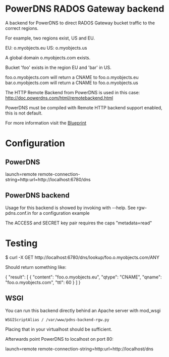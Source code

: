 # PowerDNS RADOS Gateway backend

A backend for PowerDNS to direct RADOS Gateway bucket traffic to the correct regions.

For example, two regions exist, US and EU.

EU: o.myobjects.eu
US: o.myobjects.us

A global domain o.myobjects.com exists.

Bucket 'foo' exists in the region EU and 'bar' in US.

foo.o.myobjects.com will return a CNAME to foo.o.myobjects.eu
bar.o.myobjects.com will return a CNAME to foo.o.myobjects.us

The HTTP Remote Backend from PowerDNS is used in this case: http://doc.powerdns.com/html/remotebackend.html

PowerDNS must be compiled with Remote HTTP backend support enabled, this is not default.

For more information visit the [Blueprint](http://wiki.ceph.com/Planning/Blueprints/Firefly/PowerDNS_backend_for_RGW)

# Configuration

## PowerDNS
launch=remote
remote-connection-string=http:url=http://localhost:6780/dns

## PowerDNS backend
Usage for this backend is showed by invoking with --help. See rgw-pdns.conf.in for a configuration example

The ACCESS and SECRET key pair requires the caps "metadata=read"

# Testing

$ curl -X GET http://localhost:6780/dns/lookup/foo.o.myobjects.com/ANY

Should return something like:

{
 "result": [
  {
   "content": "foo.o.myobjects.eu",
   "qtype": "CNAME",
   "qname": "foo.o.myobjects.com",
   "ttl": 60
  }
 ]
}

## WSGI
You can run this backend directly behind an Apache server with mod_wsgi

    WSGIScriptAlias / /var/www/pdns-backend-rgw.py

Placing that in your virtualhost should be sufficient.

Afterwards point PowerDNS to localhost on port 80:

launch=remote
remote-connection-string=http:url=http://localhost/dns